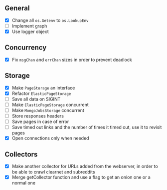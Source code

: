 ## General
- [x] Change all `os.Getenv` to `os.LookupEnv`
- [ ] Implement graph
- [X] Use logger object

## Concurrency
- [X] Fix `msgChan` and `errChan` sizes in order to prevent deadlock

## Storage
- [x] Make `PageStorage` an interface
- [x] Refactor `ElasticPageStorage`
- [ ] Save all data on SIGINT
- [ ] Make `ElasticPageStorage` concurrent
- [ ] Make `MongoJobsStorage` concurrent
- [ ] Store responses headers
- [ ] Save pages in case of error
- [ ] Save timed out links and the number of times it timed out, use it to
    revisit pages
- [X] Open connections only when needed

## Collectors
- [x] Make another collector for URLs added from the webserver, in order to be
    able to crawl clearnet and subreddits
- [x] Merge getCollector function and use a flag to get an onion one or a normal
    one
